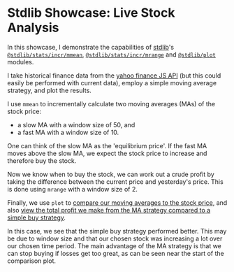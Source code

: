 # Stdlib Showcase: Live Stock Analysis

In this showcase, I demonstrate the capabilities of [stdlib](https://github.com/stdlib-js/stdlib)'s [`@stdlib/stats/incr/mmean`](https://github.com/stdlib-js/stdlib/tree/develop/lib/node_modules/%40stdlib/stats/incr/mmean), [`@stdlib/stats/incr/mrange`](https://github.com/stdlib-js/stdlib/tree/develop/lib/node_modules/%40stdlib/stats/incr/mrange) and [`@stdlib/plot`](https://github.com/stdlib-js/stdlib/tree/develop/lib/node_modules/%40stdlib/plot) modules.

I take historical finance data from the [yahoo finance JS API](https://github.com/gadicc/node-yahoo-finance2/) (but this could easily be performed with current data), employ a simple moving average strategy, and plot the results.

I use `mmean` to incrementally calculate two moving averages (MAs) of the stock price:
- a slow MA with a window size of 50, and
- a fast MA with a window size of 10.

One can think of the slow MA as the 'equilibrium price'. If the fast MA moves above the slow MA, we expect the stock price to increase and therefore buy the stock.

Now we know when to buy the stock, we can work out a crude profit by taking the difference between the current price and yesterday's price. This is done using `mrange` with a window size of 2.

Finally, we use `plot` to [compare our moving averages to the stock price](https://github.com/notacountry/stdlib-live-stock-analysis/blob/main/stock-ma-plot.html), and also [view the total profit we make from the MA strategy compared to a simple buy strategy](https://github.com/notacountry/stdlib-live-stock-analysis/blob/main/earnings-plot.html).

In this case, we see that the simple buy strategy performed better. This may be due to window size and that our chosen stock was increasing a lot over our chosen time period. The main advantage of the MA strategy is that we can stop buying if losses get too great, as can be seen near the start of the comparison plot.
